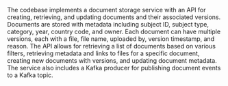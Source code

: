 The codebase implements a document storage service with an API for creating, retrieving, and updating documents and their associated versions. Documents are stored with metadata including subject ID, subject type, category, year, country code, and owner. Each document can have multiple versions, each with a file, file name, uploaded by, version timestamp, and reason. The API allows for retrieving a list of documents based on various filters, retrieving metadata and links to files for a specific document, creating new documents with versions, and updating document metadata. The service also includes a Kafka producer for publishing document events to a Kafka topic. 
